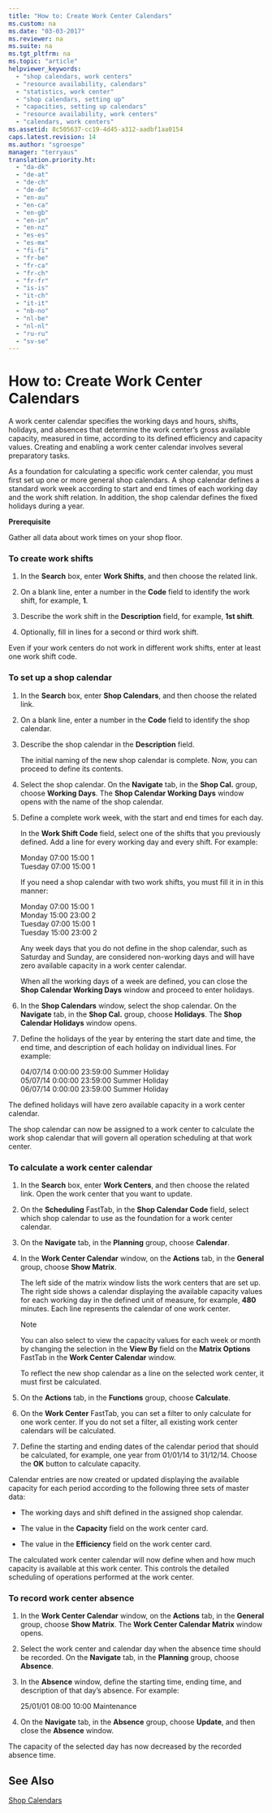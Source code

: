 ```yaml
---
title: "How to: Create Work Center Calendars"
ms.custom: na
ms.date: "03-03-2017"
ms.reviewer: na
ms.suite: na
ms.tgt_pltfrm: na
ms.topic: "article"
helpviewer_keywords: 
  - "shop calendars, work centers"
  - "resource availability, calendars"
  - "statistics, work center"
  - "shop calendars, setting up"
  - "capacities, setting up calendars"
  - "resource availability, work centers"
  - "calendars, work centers"
ms.assetid: 8c505637-cc19-4d45-a312-aadbf1aa0154
caps.latest.revision: 14
ms.author: "sgroespe"
manager: "terryaus"
translation.priority.ht: 
  - "da-dk"
  - "de-at"
  - "de-ch"
  - "de-de"
  - "en-au"
  - "en-ca"
  - "en-gb"
  - "en-in"
  - "en-nz"
  - "es-es"
  - "es-mx"
  - "fi-fi"
  - "fr-be"
  - "fr-ca"
  - "fr-ch"
  - "fr-fr"
  - "is-is"
  - "it-ch"
  - "it-it"
  - "nb-no"
  - "nl-be"
  - "nl-nl"
  - "ru-ru"
  - "sv-se"
---
```

# How to: Create Work Center Calendars
A work center calendar specifies the working days and hours, shifts, holidays, and absences that determine the work center’s gross available capacity, measured in time, according to its defined efficiency and capacity values. Creating and enabling a work center calendar involves several preparatory tasks.  
  
 As a foundation for calculating a specific work center calendar, you must first set up one or more general shop calendars. A shop calendar defines a standard work week according to start and end times of each working day and the work shift relation. In addition, the shop calendar defines the fixed holidays during a year.  
  
 **Prerequisite**  
  
 Gather all data about work times on your shop floor.  
  
### To create work shifts  
  
1.  In the **Search** box, enter **Work Shifts**, and then choose the related link.  
  
2.  On a blank line, enter a number in the **Code** field to identify the work shift, for example, **1**.  
  
3.  Describe the work shift in the **Description** field, for example, **1st shift**.  
  
4.  Optionally, fill in lines for a second or third work shift.  
  
 Even if your work centers do not work in different work shifts, enter at least one work shift code.  
  
### To set up a shop calendar  
  
1.  In the **Search** box, enter **Shop Calendars**, and then choose the related link.  
  
2.  On a blank line, enter a number in the **Code** field to identify the shop calendar.  
  
3.  Describe the shop calendar in the **Description** field.  
  
     The initial naming of the new shop calendar is complete. Now, you can proceed to define its contents.  
  
4.  Select the shop calendar. On the **Navigate** tab, in the  **Shop Cal.** group, choose **Working Days**. The **Shop Calendar Working Days** window opens with the name of the shop calendar.  
  
5.  Define a complete work week, with the start and end times for each day.  
  
     In the **Work Shift Code** field, select one of the shifts that you previously defined. Add a line for every working day and every shift. For example:  
  
     Monday  07:00 15:00 1   
    Tuesday 07:00 15:00 1  
  
     If you need a shop calendar with two work shifts, you must fill it in in this manner:  
  
     Monday 07:00 15:00 1   
    Monday 15:00 23:00 2  
    Tuesday 07:00 15:00 1  
    Tuesday 15:00 23:00 2  
  
     Any week days that you do not define in the shop calendar, such as Saturday and Sunday, are considered non\-working days and will have zero available capacity in a work center calendar.  
  
     When all the working days of a week are defined, you can close the **Shop Calendar Working Days** window and proceed to enter holidays.  
  
6.  In the **Shop Calendars** window, select the shop calendar. On the **Navigate** tab, in the **Shop Cal.** group, choose **Holidays**. The **Shop Calendar Holidays** window opens.  
  
7.  Define the holidays of the year by entering the start date and time, the end time, and description of each holiday on individual lines. For example:  
  
     04\/07\/14 0:00:00 23:59:00 Summer Holiday  
    05\/07\/14 0:00:00 23:59:00 Summer Holiday  
    06\/07\/14 0:00:00 23:59:00 Summer Holiday  
  
 The defined holidays will have zero available capacity in a work center calendar.  
  
 The shop calendar can now be assigned to a work center to calculate the work shop calendar that will govern all operation scheduling at that work center.  
  
### To calculate a work center calendar  
  
1.  In the **Search** box, enter **Work Centers**, and then choose the related link. Open the work center that you want to update.  
  
2.  On the **Scheduling** FastTab, in the **Shop Calendar Code** field, select which shop calendar to use as the foundation for a work center calendar.  
  
3.  On the **Navigate** tab, in the **Planning** group, choose **Calendar**.  
  
4.  In the **Work Center Calendar** window, on the **Actions** tab, in the **General** group, choose **Show Matrix**.  
  
     The left side of the matrix window lists the work centers that are set up. The right side shows a calendar displaying the available capacity values for each working day in the defined unit of measure, for example, **480** minutes. Each line represents the calendar of one work center.  
  
    > [!NOTE]  
    >  You can also select to view the capacity values for each week or month by changing the selection in the **View By** field on the **Matrix Options** FastTab in the **Work Center Calendar** window.  
  
     To reflect the new shop calendar as a line on the selected work center, it must first be calculated.  
  
5.  On the **Actions** tab, in the **Functions** group, choose **Calculate**.  
  
6.  On the **Work Center** FastTab, you can set a filter to only calculate for one work center. If you do not set a filter, all existing work center calendars will be calculated.  
  
7.  Define the starting and ending dates of the calendar period that should be calculated, for example, one year from 01\/01\/14 to 31\/12\/14. Choose the **OK** button to calculate capacity.  
  
 Calendar entries are now created or updated displaying the available capacity for each period according to the following three sets of master data:  
  
-   The working days and shift defined in the assigned shop calendar.  
  
-   The value in the **Capacity** field on the work center card.  
  
-   The value in the **Efficiency** field on the work center card.  
  
 The calculated work center calendar will now define when and how much capacity is available at this work center. This controls the detailed scheduling of operations performed at the work center.  
  
### To record work center absence  
  
1.  In the **Work Center Calendar** window, on the **Actions** tab, in the **General** group, choose **Show Matrix**. The **Work Center Calendar Matrix** window opens.  
  
2.  Select the work center and calendar day when the absence time should be recorded. On the **Navigate** tab, in the **Planning** group, choose **Absence**.  
  
3.  In the **Absence** window, define the starting time, ending time, and description of that day’s absence. For example:  
  
     25\/01\/01 08:00 10:00 Maintenance  
  
4.  On the **Navigate** tab, in the **Absence** group, choose **Update**, and then close the **Absence** window.  
  
 The capacity of the selected day has now decreased by the recorded absence time.  
  
## See Also  
 [Shop Calendars](../OperationsPlanning/shop-calendars.md)